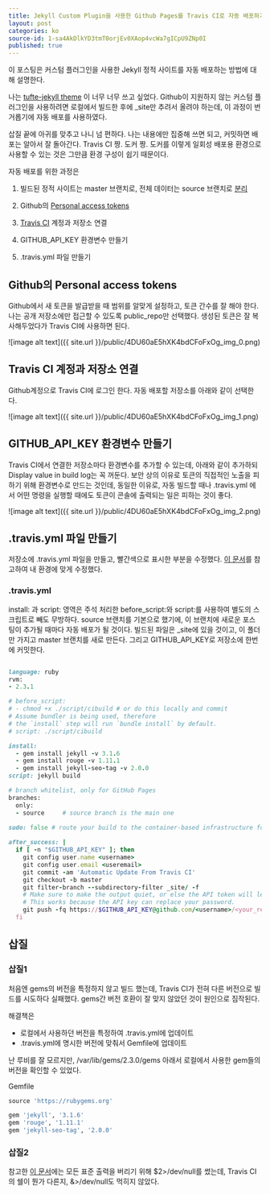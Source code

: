```yaml
---
title: Jekyll Custom Plugin을 사용한 Github Pages를 Travis CI로 자동 배포하기
layout: post
categories: ko
source-id: 1-sa4AkDlkYD3tmT0orjEv0XAop4vcWa7gICpU9ZNp0I
published: true
---
```

이 포스팅은 커스텀 플러그인을 사용한 Jekyll 정적 사이트를 자동 배포하는 방법에 대해 설명한다.

나는 [tufte-jekyll theme](https://github.com/clayh53/tufte-jekyll) 이 너무 너무 쓰고 싶었다. Github이 지원하지 않는 커스텀 플러그인을 사용하려면 로컬에서 빌드한 후에 _site만 추려서 올려야 하는데, 이 과정이 번거롭기에 자동 배포를 사용하였다.


삽질 끝에 아귀를 맞추고 나니 넘 편하다. 나는 내용에만 집중해 쓰면 되고, 커밋하면 배포는 알아서 잘 돌아간다. Travis CI 짱. 도커 짱. 도커를 이렇게 일회성 배포용 환경으로 사용할 수 있는 것은 그만큼 환경 구성이 쉽기 때문이다. 

자동 배포를 위한 과정은

1) 빌드된 정적 사이트는 master 브랜치로, 전체 데이터는 source 브랜치로 [분리](http://gumpcha.github.io/blog/github-pages-with-jekyll-custom-plugin/)

2) Github의 [Personal access tokens](https://github.com/settings/tokens)

3) [Travis CI](https://travis-ci.org) 계정과 저장소 연결

4) GITHUB_API_KEY 환경변수 만들기

5) .travis.yml 파일 만들기



## Github의 Personal access tokens

Github에서 새 토큰을 발급받을 때 범위를 알맞게 설정하고, 토큰 간수를 잘 해야 한다. 나는 공개 저장소에만 접근할 수 있도록 public_repo만 선택했다. 생성된 토큰은 잘 복사해두었다가 Travis CI에 사용하면 된다.

![image alt text]({{ site.url }}/public/4DU60aE5hXK4bdCFoFxOg_img_0.png)


## Travis CI 계정과 저장소 연결

Github계정으로 Travis CI에 로그인 한다. 자동 배포할 저장소를 아래와 같이 선택한다. 

![image alt text]({{ site.url }}/public/4DU60aE5hXK4bdCFoFxOg_img_1.png)


## GITHUB_API_KEY 환경변수 만들기

Travis CI에서 연결한 저장소마다 환경변수를 추가할 수 있는데, 아래와 같이 추가하되 Display value in build log는 꼭 꺼둔다. 보안 상의 이유로 토큰의 직접적인 노출을 피하기 위해 환경변수로 만드는 것인데, 동일한 이유로, 자동 빌드할 때나 .travis.yml 에서 어떤 명령을 실행할 때에도 토큰이 콘솔에 출력되는 일은 피하는 것이 좋다. 

![image alt text]({{ site.url }}/public/4DU60aE5hXK4bdCFoFxOg_img_2.png)


## .travis.yml 파일 만들기

저장소에 .travis.yml 파일을 만들고, 빨간색으로 표시한 부분을 수정했다. [이 문서](http://stackoverflow.com/a/33125422/6760759)를 참고하여 내 환경에 맞게 수정했다. 

### .travis.yml

install: 과 script: 영역은 주석 처리한 before_script:와 script:를 사용하여 별도의 스크립트로 빼도 무방하다.
source 브랜치를 기본으로 했기에, 이 브랜치에 새로운 포스팅이 추가될 때마다 자동 배포가 될 것이다.
빌드된 파일은 _site에 있을 것이고, 이 폴더만 가지고 master 브랜치를 새로 만든다. 그리고 GITHUB_API_KEY로 저장소에 한번에 커밋한다.

```ruby

language: ruby
rvm:
- 2.3.1

# before_script:
# - chmod +x ./script/cibuild # or do this locally and commit
# Assume bundler is being used, therefore
# the `install` step will run `bundle install` by default.
# script: ./script/cibuild

install: 
  - gem install jekyll -v 3.1.6 
  - gem install rouge -v 1.11.1
  - gem install jekyll-seo-tag -v 2.0.0
script: jekyll build

# branch whitelist, only for GitHub Pages
branches:
  only:
  - source     # source branch is the main one
  
sudo: false # route your build to the container-based infrastructure for a faster build

after_success: |
  if [ -n "$GITHUB_API_KEY" ]; then
    git config user.name <username>
    git config user.email <useremail>
    git commit -am 'Automatic Update From Travis CI'
    git checkout -b master
    git filter-branch --subdirectory-filter _site/ -f
    # Make sure to make the output quiet, or else the API token will leak!
    # This works because the API key can replace your password.
    git push -fq https://$GITHUB_API_KEY@github.com/<username>/<your_repo>.git master 
  fi
``` 


## 삽질

### 삽질1

처음엔 gems의 버전을 특정하지 않고 빌드 했는데, Travis CI가 전혀 다른 버전으로 빌드를 시도하다 실패했다. gems간 버전 호환이 잘 맞지 않았던 것이 원인으로 짐작된다. 

해결책은
* 로컬에서 사용하던 버전을 특정하여 .travis.yml에 업데이트
* .travis.yml에 명시한 버전에 맞춰서 Gemfile에 업데이트

난 루비를 잘 모르지만, /var/lib/gems/2.3.0/gems 아래서 로컬에서 사용한 gem들의 버전을 확인할 수 있었다. 

Gemfile

```ruby
source 'https://rubygems.org'

gem 'jekyll', '3.1.6'
gem 'rouge', '1.11.1'
gem 'jekyll-seo-tag', '2.0.0'
``` 

### 삽질2

참고한 [이 문서](http://stackoverflow.com/a/33125422/6760759)에는 모든 표준 출력을 버리기 위해 $2>/dev/null를 썼는데, Travis CI의 쉘이 뭔가 다른지, &>/dev/null도 먹히지 않았다. 

